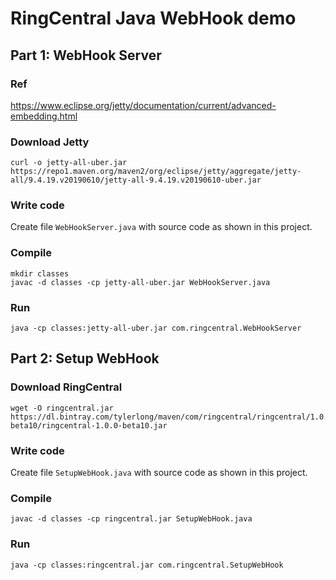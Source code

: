 # RingCentral Java WebHook demo

## Part 1: WebHook Server

### Ref

https://www.eclipse.org/jetty/documentation/current/advanced-embedding.html

### Download Jetty

```
curl -o jetty-all-uber.jar https://repo1.maven.org/maven2/org/eclipse/jetty/aggregate/jetty-all/9.4.19.v20190610/jetty-all-9.4.19.v20190610-uber.jar
```

### Write code

Create file `WebHookServer.java` with source code as shown in this project.

### Compile

```
mkdir classes
javac -d classes -cp jetty-all-uber.jar WebHookServer.java
```

### Run

```
java -cp classes:jetty-all-uber.jar com.ringcentral.WebHookServer
```


## Part 2: Setup WebHook

### Download RingCentral

```
wget -O ringcentral.jar https://dl.bintray.com/tylerlong/maven/com/ringcentral/ringcentral/1.0.0-beta10/ringcentral-1.0.0-beta10.jar
```

### Write code

Create file `SetupWebHook.java` with source code as shown in this project.

### Compile

```
javac -d classes -cp ringcentral.jar SetupWebHook.java
```

### Run

```
java -cp classes:ringcentral.jar com.ringcentral.SetupWebHook
```
